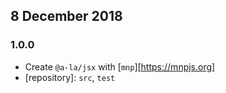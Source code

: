## 8 December 2018

### 1.0.0

- Create `@a-la/jsx` with [`mnp`][https://mnpjs.org]
- [repository]: `src`, `test`
